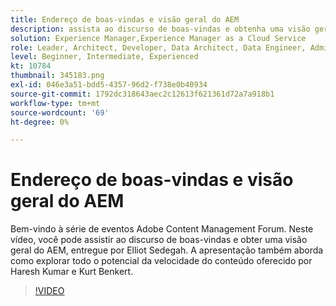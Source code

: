 ```yaml
---
title: Endereço de boas-vindas e visão geral do AEM
description: assista ao discurso de boas-vindas e obtenha uma visão geral do AEM, capas que desbloqueiam o poder da velocidade do conteúdo,
solution: Experience Manager,Experience Manager as a Cloud Service
role: Leader, Architect, Developer, Data Architect, Data Engineer, Admin, User
level: Beginner, Intermediate, Experienced
kt: 10784
thumbnail: 345183.png
exl-id: 046e3a51-bdd5-4357-96d2-f738e0b40934
source-git-commit: 1792dc318643aec2c12613f621361d72a7a918b1
workflow-type: tm+mt
source-wordcount: '69'
ht-degree: 0%

---
```


# Endereço de boas-vindas e visão geral do AEM

Bem-vindo à série de eventos Adobe Content Management Forum. Neste vídeo, você pode assistir ao discurso de boas-vindas e obter uma visão geral do AEM, entregue por Elliot Sedegah. A apresentação também aborda como explorar todo o potencial da velocidade do conteúdo oferecido por Haresh Kumar e Kurt Benkert.

>[!VIDEO](https://video.tv.adobe.com/v/345183/?quality=12&learn=on)
